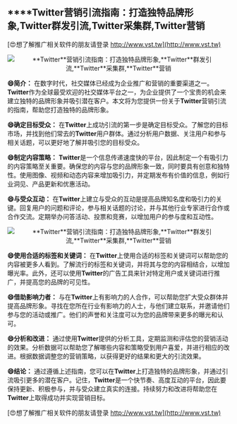 ## ****Twitter**营销引流指南：打造独特品牌形象,**Twitter**群发引流,**Twitter**采集群,**Twitter**营销**

[😍想了解推广相关软件的朋友请登录 http://www.vst.tw](http://www.vst.tw)

 <center><img src="https://vst.tw/MP4/tuiguang/png/3.png" alt="**Twitter**营销引流指南：打造独特品牌形象,**Twitter**群发引流,**Twitter**采集群,**Twitter**营销"></center>

**😄简介：**
在数字时代，社交媒体已经成为企业推广和营销的重要渠道之一。**Twitter**作为全球最受欢迎的社交媒体平台之一，为企业提供了一个宝贵的机会来建立独特的品牌形象并吸引潜在客户。本文将为您提供一份关于**Twitter**营销引流的指南，帮助您打造独特的品牌形象。

**😄确定目标受众：**
在**Twitter**上成功引流的第一步是确定目标受众。了解您的目标市场，并找到他们常去的**Twitter**用户群体。通过分析用户数据、关注用户和参与相关话题，可以更好地了解并吸引您的目标受众。

**😄制定内容策略：**
**Twitter**是一个信息传递速度快的平台，因此制定一个有吸引力的内容策略至关重要。确保您的内容与您的品牌形象一致，同时要具有创意和独特性。使用图像、视频和动态内容来增加吸引力，并定期发布有价值的信息，例如行业洞见、产品更新和优惠活动。

**😄与受众互动：**
在**Twitter**上建立与受众的互动是提高品牌知名度和吸引力的关键。回复用户的问题和评论，参与相关话题的讨论，并与其他行业专家进行合作或合作交流。定期举办问答活动、投票和竞赛，以增加用户的参与度和互动性。

 <center><img src="https://vst.tw/MP4/tuiguang/png/7.png" alt="**Twitter**营销引流指南：打造独特品牌形象,**Twitter**群发引流,**Twitter**采集群,**Twitter**营销"></center>

**😄使用合适的标签和关键词：**
在**Twitter**上使用合适的标签和关键词可以帮助您的内容被更多人看到。了解流行的标签和关键词，并将其与您的内容相结合，以增加曝光率。此外，还可以使用**Twitter**的广告工具来针对特定用户或关键词进行推广，并提高您的品牌的可见性。

**😄借助影响力者：**
与在**Twitter**上有影响力的人合作，可以帮助您扩大受众群体并提高品牌形象。寻找在您所在行业有影响力的人士，与他们建立联系，并邀请他们参与您的活动或推广。他们的声誉和关注度可以为您的品牌带来更多的曝光和认可。

**😄分析和改进：**
通过使用**Twitter**提供的分析工具，定期监测和评估您的营销活动的效果。分析数据可以帮助您了解哪些内容和策略受到用户喜爱，并进行相应的改进。根据数据调整您的营销策略，以获得更好的结果和更大的引流效果。

**😄结论：**
通过遵循上述指南，您可以在**Twitter**上打造独特的品牌形象，并通过引流吸引更多的潜在客户。记住，**Twitter**是一个快节奏、高度互动的平台，因此要保持更新、积极参与，并与受众建立真实的连接。持续努力和改进将帮助您在**Twitter**上取得成功并实现营销目标。

[😍想了解推广相关软件的朋友请登录 http://www.vst.tw](http://www.vst.tw)



